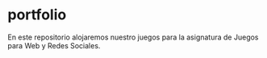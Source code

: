 # portfolio
En este repositorio alojaremos nuestro juegos para la asignatura de Juegos para Web y Redes Sociales.
